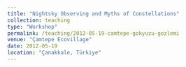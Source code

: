 ```yaml
---
title: "Nightsky Observing and Myths of Constellations"
collection: teaching
type: "Workshop"
permalink: /teaching/2012-05-19-camtepe-gokyuzu-gozlemi
venue: "Çamtepe Ecovillage"
date: 2012-05-19
location: "Çanakkale, Türkiye"
---
```

